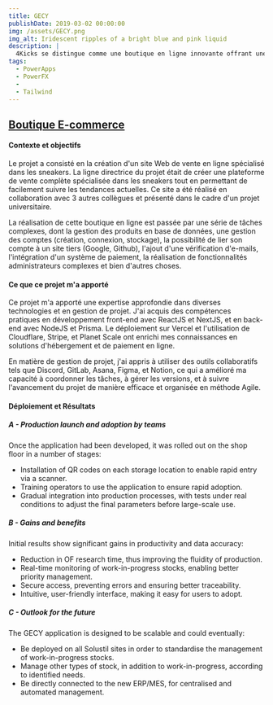 ```yaml
---
title: GECY
publishDate: 2019-03-02 00:00:00
img: /assets/GECY.png
img_alt: Iridescent ripples of a bright blue and pink liquid
description: |
  4Kicks se distingue comme une boutique en ligne innovante offrant une gamme complète et toujours à la pointe de la tendance en matière de sneakers.
tags:
  - PowerApps
  - PowerFX
  - 
  - Tailwind
---
```


## <a href="https://www.4kicks.store/">Boutique E-commerce</a> 

#### Contexte et objectifs
Le projet a consisté en la création d'un site Web de vente en ligne spécialisé dans les sneakers. La ligne directrice du projet était de créer une plateforme de vente complète spécialisée dans les sneakers tout en permettant de facilement suivre les tendances actuelles. Ce site a été réalisé en collaboration avec 3 autres collègues et présenté dans le cadre d'un projet universitaire.

La réalisation de cette boutique en ligne est passée par une série de tâches complexes, dont la gestion des produits en base de données, une gestion des comptes (création, connexion, stockage), la possibilité de lier son compte à un site tiers (Google, Github), l'ajout d'une vérification d'e-mails, l'intégration d'un système de paiement, la réalisation de fonctionnalités administrateurs complexes et bien d'autres choses.


#### Ce que ce projet m'a apporté

Ce projet m'a apporté une expertise approfondie dans diverses technologies et en gestion de projet. J'ai acquis des compétences pratiques en développement front-end avec ReactJS et NextJS, et en back-end avec NodeJS et Prisma. Le déploiement sur Vercel et l'utilisation de Cloudflare, Stripe, et Planet Scale ont enrichi mes connaissances en solutions d'hébergement et de paiement en ligne.

En matière de gestion de projet, j'ai appris à utiliser des outils collaboratifs tels que Discord, GitLab, Asana, Figma, et Notion, ce qui a amélioré ma capacité à coordonner les tâches, à gérer les versions, et à suivre l'avancement du projet de manière efficace et organisée en méthode Agile.

#### Déploiement et Résultats

##### A - Production launch and adoption by teams

Once the application had been developed, it was rolled out on the shop floor in a number of stages:

- Installation of QR codes on each storage location to enable rapid entry via a scanner.
- Training operators to use the application to ensure rapid adoption.
- Gradual integration into production processes, with tests under real conditions to adjust the final parameters before large-scale use.

##### B - Gains and benefits
Initial results show significant gains in productivity and data accuracy:
- Reduction in OF research time, thus improving the fluidity of production.
- Real-time monitoring of work-in-progress stocks, enabling better priority management.
- Secure access, preventing errors and ensuring better traceability.
- Intuitive, user-friendly interface, making it easy for users to adopt.

##### C - Outlook for the future

The GECY application is designed to be scalable and could eventually:

- Be deployed on all Solustil sites in order to standardise the management of work-in-progress stocks.
- Manage other types of stock, in addition to work-in-progress, according to identified needs.
- Be directly connected to the new ERP/MES, for centralised and automated management.
